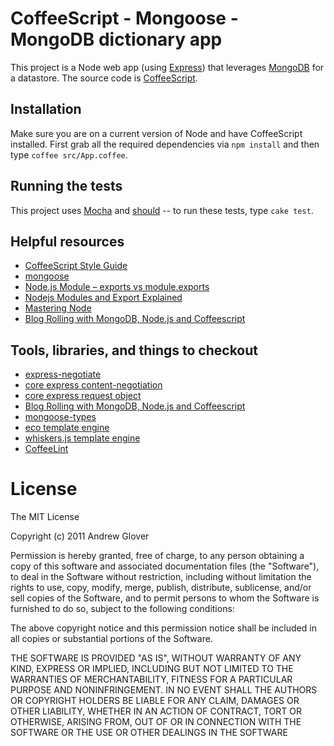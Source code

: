 # CoffeeScript - Mongoose - MongoDB dictionary app

This project is a Node web app (using [Express](http://expressjs.com/)) that leverages [MongoDB](http://www.mongodb.org/) for a datastore. 
The source code is [CoffeeScript](http://coffeescript.org/). 

## Installation

Make sure you are on a current version of Node and have CoffeeScript installed. First grab all the required dependencies via `npm install` and then 
type `coffee src/App.coffee`. 

## Running the tests

This project uses [Mocha](http://visionmedia.github.com/mocha/) and [should](https://github.com/visionmedia/should.js) -- to run these tests, type `cake test`.

## Helpful resources

* [CoffeeScript Style Guide](https://github.com/polarmobile/coffeescript-style-guide)
* [mongoose](http://mongoosejs.com/)
* [Node.js Module – exports vs module.exports](http://www.hacksparrow.com/node-js-exports-vs-module-exports.html)
* [Nodejs Modules and Export Explained](http://itsallabtamil.blogspot.com/2012/01/nodejs-modules-and-export-explained.html)
* [Mastering Node](http://visionmedia.github.com/masteringnode/book.html)
* [Blog Rolling with MongoDB, Node.js and Coffeescript](http://blog.james-carr.org/2012/01/16/blog-rolling-with-mongodb-node-js-and-coffeescript/)

## Tools, libraries, and things to checkout

* [express-negotiate](https://github.com/chrisleishman/express-negotiate)
* [core express content-negotiation](https://github.com/visionmedia/express/blob/master/examples/content-negotiation/index.js)
* [core express request object](https://github.com/visionmedia/express/blob/master/lib/request.js)
* [Blog Rolling with MongoDB, Node.js and Coffeescript](http://blog.james-carr.org/2012/01/16/blog-rolling-with-mongodb-node-js-and-coffeescript/)
* [mongoose-types](https://github.com/bnoguchi/mongoose-types)
* [eco template engine](https://github.com/sstephenson/eco)
* [whiskers.js template engine](https://github.com/gsf/whiskers.js)
* [CoffeeLint](http://www.coffeelint.org/)


# License

The MIT License

Copyright (c) 2011 Andrew Glover

Permission is hereby granted, free of charge, to any person obtaining a copy of this software and associated documentation files (the "Software"), to 
deal in the Software without restriction, including without limitation the rights to use, copy, modify, merge, publish, distribute, sublicense, and/or 
sell copies of the Software, and to permit persons to whom the Software is furnished to do so, subject to the following conditions:

The above copyright notice and this permission notice shall be included in all copies or substantial portions of the Software.

THE SOFTWARE IS PROVIDED "AS IS", WITHOUT WARRANTY OF ANY KIND, EXPRESS OR IMPLIED, INCLUDING BUT NOT LIMITED TO THE WARRANTIES OF MERCHANTABILITY, 
FITNESS FOR A PARTICULAR PURPOSE AND NONINFRINGEMENT. IN NO EVENT SHALL THE AUTHORS OR COPYRIGHT HOLDERS BE LIABLE FOR ANY CLAIM, DAMAGES OR OTHER 
LIABILITY, WHETHER IN AN ACTION OF CONTRACT, TORT OR OTHERWISE, ARISING FROM, OUT OF OR IN CONNECTION WITH THE SOFTWARE OR THE USE OR 
OTHER DEALINGS IN THE SOFTWARE